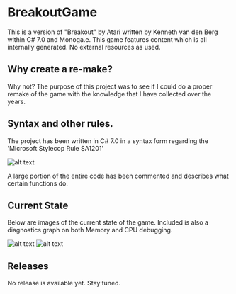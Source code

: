 # BreakoutGame
This is a version of "Breakout" by Atari written by Kenneth van den Berg within C# 7.0 and Monoga.e. This game features
content which is all internally generated. No external resources as used.

## Why create a re-make?
Why not? The purpose of this project was to see if I could do a proper remake of the game with the knowledge that I have 
collected over the years.

## Syntax and other rules.
The project has been written in C# 7.0 in a syntax form regarding the 'Microsoft Stylecop Rule SA1201'

![alt text](https://cdn.discordapp.com/attachments/349268689004134401/357907115714543616/unknown.png)

A large portion of the entire code has been commented and describes what certain functions do.

## Current State
Below are images of the current state of the game. Included is also a diagnostics graph
on both Memory and CPU debugging.

![alt text](https://imgur.com/lDjD2AD.png)
![alt text](https://imgur.com/yiVp7Yy.png)

## Releases
No release is available yet. Stay tuned.